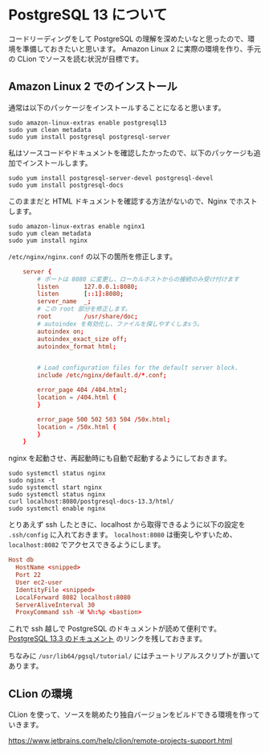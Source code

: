 # PostgreSQL 13 について

コードリーディングをして PostgreSQL の理解を深めたいなと思ったので、環境を準備しておきたいと思います。
Amazon Linux 2 に実際の環境を作り、手元の CLion でソースを読む状況が目標です。

## Amazon Linux 2 でのインストール

通常は以下のパッケージをインストールすることになると思います。

```shell
sudo amazon-linux-extras enable postgresql13
sudo yum clean metadata
sudo yum install postgresql postgresql-server
```

私はソースコードやドキュメントを確認したかったので、以下のパッケージも追加でインストールします。

```shell
sudo yum install postgresql-server-devel postgresql-devel
sudo yum install postgresql-docs
```

このままだと HTML ドキュメントを確認する方法がないので、Nginx でホストします。

```shell
sudo amazon-linux-extras enable nginx1
sudo yum clean metadata
sudo yum install nginx
```

`/etc/nginx/nginx.conf` の以下の箇所を修正します。

```conf
    server {
        # ポートは 8080 に変更し、ローカルホストからの接続のみ受け付けます
        listen       127.0.0.1:8080;
        listen       [::1]:8080;
        server_name  _;
        # この root 部分を修正します。
        root         /usr/share/doc;
        # autoindex を有効化し、ファイルを探しやすくしまsう。
        autoindex on;
        autoindex_exact_size off;
        autoindex_format html;


        # Load configuration files for the default server block.
        include /etc/nginx/default.d/*.conf;

        error_page 404 /404.html;
        location = /404.html {
        }

        error_page 500 502 503 504 /50x.html;
        location = /50x.html {
        }
    }
```

nginx を起動させ、再起動時にも自動で起動するようにしておきます。

```shell
sudo systemctl status nginx
sudo nginx -t
sudo systemctl start nginx
sudo systemctl status nginx
curl localhost:8080/postgresql-docs-13.3/html/
sudo systemctl enable nginx
```

とりあえず ssh したときに、localhost から取得できるように以下の設定を `.ssh/config` に入れておきます。
`localhost:8080` は衝突しやすいため、`localhost:8082` でアクセスできるようにします。

```conf
Host db
  HostName <snipped>
  Port 22
  User ec2-user
  IdentityFile <snipped>
  LocalForward 8082 localhost:8080
  ServerAliveInterval 30
  ProxyCommand ssh -W %h:%p <bastion>
```

これで ssh 越しで PostgreSQL のドキュメントが読めて便利です。
[PostgreSQL 13.3 のドキュメント](http://localhost:8082/postgresql-docs-13.3/html/) のリンクを残しておきます。

ちなみに `/usr/lib64/pgsql/tutorial/` にはチュートリアルスクリプトが置いてあります。

## CLion の環境
CLion を使って、ソースを眺めたり独自バージョンをビルドできる環境を作っていきます。

https://www.jetbrains.com/help/clion/remote-projects-support.html